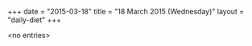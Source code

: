 +++
date = "2015-03-18"
title = "18 March 2015 (Wednesday)"
layout = "daily-diet"
+++

\<no entries\>